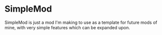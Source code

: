 # SimpleMod

SimpleMod is just a mod I'm making to use as a template for future mods of mine, with very simple features which can be expanded upon.
